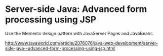 # Server-side Java: Advanced form processing using JSP

Use the Memento design pattern with JavaServer Pages and JavaBeans

http://www.javaworld.com/article/2076076/java-web-development/server-side-java--advanced-form-processing-using-jsp.html
